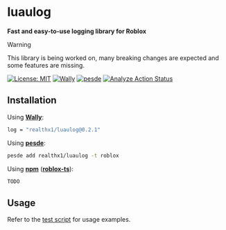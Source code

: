 # luaulog
**Fast and easy-to-use logging library for Roblox**

> [!WARNING]  
> This library is being worked on, many breaking changes are expected and some features are missing.

[![License: MIT](https://img.shields.io/badge/License-MIT-blue.svg?style=for-the-badge)](LICENSE)
[![Wally](https://img.shields.io/github/v/tag/realthx1/luaulog?&style=for-the-badge&label=Wally)](https://wally.run/package/realthx1/luaulog)
[![pesde](https://img.shields.io/github/v/tag/realthx1/luaulog?&style=for-the-badge&label=pesde)](https://pesde.dev/packages/realthx1/luaulog)
[![Analyze Action Status](https://img.shields.io/github/actions/workflow/status/realthx1/luaulog/ci.yaml?style=for-the-badge&label=CI)](https://github.com/realthx1/luaulog/actions/workflows/ci.yaml)

## Installation

Using [**Wally**](https://wally.run/):
```bash
log = "realthx1/luaulog@0.2.1"
```
Using [**pesde**](https://pesde.dev/):
```bash
pesde add realthx1/luaulog -t roblox
```
Using [**npm**](https://www.npmjs.com/) ([**roblox-ts**](https://roblox-ts.com/)):
```bash
TODO
```

## Usage
Refer to the [test script](./test/test.server.luau) for usage examples.